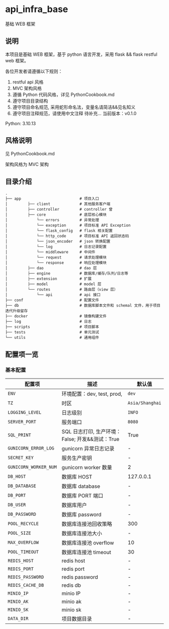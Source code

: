 # api_infra_base
基础 WEB 框架
## 说明
本项目是基础 WEB 框架，基于 python 语言开发，采用 flask && flask restful web 框架。

各位开发者请遵循以下规则：
1. restful api 风格
2. MVC 架构风格
3. 遵循 Python 代码风格，详见 PythonCookbook.md
4. 遵守项目目录结构
5. 遵守项目命名规范, 采用蛇形命名法，变量名请简洁&&见名知义
6. 遵守项目注释规范，请使用中文注释
待补充...
当前版本：v0.1.0

Python: 3.10.13

## 风格说明
见 PythonCookbook.md

架构风格为 MVC 架构


## 目录介绍
```
.
├── app                          # 项目入口
│         ├── client             # 其他服务客户端
│         ├── controller         # controller 曾
│         ├── core               # 底层核心模块
│             └── errors         # 异常处理
│             └── exception      # 项目标准 API Exception
│             └── flask_config   # flask 相关配置
│             └── http_code      # 项目标准 API 返回状态码
│             └── json_encoder   # json 转换配置
│             └── log            # 日志记录配置
│             └── middleware     # 中间件
│             └── request        # 请求处理模块
│             └── response       # 响应处理模块
│         ├── dao                # dao 层
│         ├── engine             # 数据库/缓存/队列/日志等
│         ├── extension          # 扩展
│         ├── model              # model 层
│         └── routes             # 路由层（view 层）
│             └── api            # api 接口
├── conf                         # 配置文件 
├── db                           # 数据库脚本文件和 schemal 文件，用于项目迭代升级留存
├── docker                       # 镜像构建文件
├── log                          # 日志
├── scripts                      # 项目脚本
├── tests                        # 单元测试
└── utils                        # 通用组件
```
## 配置项一览
### 基本配置
| 配置项                              | 描述                            | 默认值             |
|----------------------------------|-------------------------------|-----------------|
| `ENV`                            | 环境配置：dev, test, prod,         | `dev`           |
| `TZ`                             | 时区                            | `Asia/Shanghai` |
| `LOGGING_LEVEL`                  | 日志级别                          | `INFO`          |
| `SERVER_PORT`                    | 服务端口                          | `8080`          |
| `SQL_PRINT`                      | SQL 日志打印, 生产环境：False; 开发&&测试：True | True            |
| `GUNICORN_ERROR_LOG`                      | gunicorn 异常日志记录               | -               |
| `SECRET_KEY`                      | 服务生产密钥                        | -               |
| `GUNICORN_WORKER_NUM`                      | gunicorn worker 数量            | 2               |
| `DB_HOST`                      | 数据库 HOST                      | 127.0.0.1       |
| `DB_DATABASE`                      | 数据库 database                  | -               |
| `DB_PORT`                      | 数据库 PORT 端口                   | -               |
| `DB_USER`                      | 数据库用户                         | -               |
| `DB_PASSWORD`                      | 数据库 password                  | -               |
| `POOL_RECYCLE`                      | 数据库连接池回收策略                    | 300             |
| `POOL_SIZE`                      | 数据库连接池大小                      | -               |
| `MAX_OVERFLOW`                      | 数据库连接池 overflow               | 10              |
| `POOL_TIMEOUT`                      | 数据库连接池 timeout                | 30              |
| `REDIS_HOST`                      | redis host                    | -               |
| `REDIS_PORT`                      | redis port                    | -               |
| `REDIS_PASSWORD`                      | redis password                | -               |
| `REDIS_CACHE_DB`                      | redis db                      | -               |
| `MINIO_IP`                      | minio IP                      | -               |
| `MINIO_AK`                      | minio ak                      | -               |
| `MINIO_SK`                      | minio sk                      | -               |
| `DATA_DIR`                      | 项目数据目录                        | -               |
